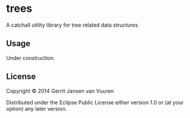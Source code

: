 # trees

A catchall utility library for tree related data structures

## Usage


Under construction.

## License

Copyright © 2014 Gerrit Jansen van Vuuren

Distributed under the Eclipse Public License either version 1.0 or (at
your option) any later version.

